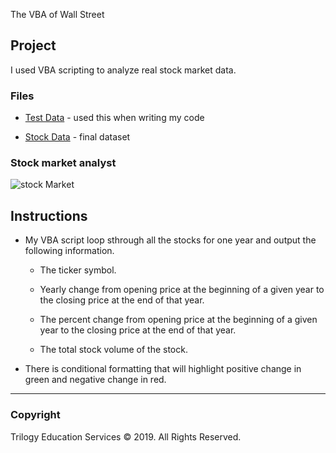 
The VBA of Wall Street

## Project

I used VBA scripting to analyze real stock market data. 


### Files

* [Test Data](Resources/alphabetical_testing.xlsx) - used this when writing my code

* [Stock Data](Resources/Multiple_year_stock_data.xlsx) - final dataset
### Stock market analyst

![stock Market](Images/stockmarket.jpg)

## Instructions

* My VBA script loop sthrough all the stocks for one year and output the following information.

  * The ticker symbol.

  * Yearly change from opening price at the beginning of a given year to the closing price at the end of that year.

  * The percent change from opening price at the beginning of a given year to the closing price at the end of that year.

  * The total stock volume of the stock.

* There is conditional formatting that will highlight positive change in green and negative change in red.


- - -

### Copyright

Trilogy Education Services © 2019. All Rights Reserved.
